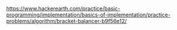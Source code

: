 https://www.hackerearth.com/practice/basic-programming/implementation/basics-of-implementation/practice-problems/algorithm/bracket-balancer-b9f56e12/
